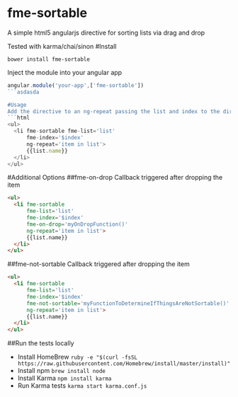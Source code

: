 # fme-sortable
A simple html5 angularjs directive for sorting lists via drag and drop

Tested with karma/chai/sinon
#Install
```
bower install fme-sortable
```
Inject the module into your angular app
```js
angular.module('your-app',['fme-sortable'])
```asdasda

#Usage
Add the directive to an ng-repeat passing the list and index to the direct
```html
<ul>
  <li fme-sortable fme-list='list' 
      fme-index='$index' 
      ng-repeat='item in list'>
      {{list.name}}
  </li>
</ul>
```

#Additional Options
##fme-on-drop
Callback triggered after dropping the item
```html
<ul>
  <li fme-sortable 
      fme-list='list' 
      fme-index='$index' 
      fme-on-drop='myOnDropFunction()'
      ng-repeat='item in list'>
      {{list.name}}
  </li>
</ul>
```
##fme-not-sortable
Callback triggered after dropping the item
```html
<ul>
  <li fme-sortable 
      fme-list='list' 
      fme-index='$index' 
      fme-not-sortable='myFunctionToDetermineIfThingsAreNotSortable()' 
      ng-repeat='item in list'>
      {{list.name}}
  </li>
</ul>
```

##Run the tests locally
  - Install HomeBrew
    ```ruby -e "$(curl -fsSL https://raw.githubusercontent.com/Homebrew/install/master/install)"```
  - Install npm
    ```brew install node```
  - Install Karma
    ```npm install karma```
  - Run Karma tests
    ```karma start karma.conf.js```
